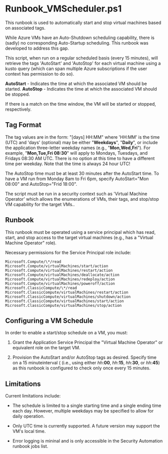# Runbook_VMScheduler.ps1
This runbook is used to automatically start and stop virtual machines based on associated tags.

While Azure VMs have an Auto-Shutdown scheduling capability, there is (sadly) no
corresponding Auto-Startup scheduling. This runbook was developed to address this gap.

This script, when run on a regular scheduled basis (every 15 minutes), will retrieve 
the tags 'AutoStart' and 'AutoStop' for each virtual machine using a kusto query
(which can span multiple Azure subscriptions if the user context has permission to do so).

**AutoStart** - Indicates the time at which the associated VM should be started.
**AutoStop** - Indicates the time at which the associated VM should be stopped.

If there is a match on the time window, the VM will be started or stopped, respectively.

## Tag Format
The tag values are in the form:   "[days] HH:MM" where 'HH:MM' is the time (UTC) and 'days'
(optional) may be either "**Weekdays**", "**Daily**", or include the application three-letter
weekday names (e.g., "**Mon,Wed,Fri**"). For example, "**Mon,Tue,Fri 08:30**" will apply to
Mondays, Tuesdays, and Fridays 08:30 AM UTC.  There is no option at this time to have
a different time per weekday. Note that the time is always 24 hour UTC!

The AutoStop time must be at least 30 minutes after the AutoStart time.  To have a VM
run from Monday 8am to Fri 6pm, specify AutoStart="Mon 08:00" and AutoStop="Frid 18:00".

The script must be run in a security context such as 'Virtual Machine Operator' which
allows the enumerations of VMs, their tags, and stop/stop VM capability for the target VMs.. 

## Runbook
This runbook must be operated using a service principal which has read, start, and stop
access to the target virtual machines (e.g., has a "Virtual Machine Operator" role).

Necessary permissions for the Service Principal role include:

```
Microsoft.Compute/\*/read
Microsoft.Compute/virtualMachines/start/action
Microsoft.Compute/virtualMachines/restart/action
Microsoft.Compute/virtualMachines/deallocate/action
Microsoft.Compute/virtualMachines/redeploy/action
Microsoft.Compute/virtualMachines/poweroff/action
Microsoft.ClassicCompute/\*/read
Microsoft.ClassicCompute/virtualMachines/restart/action
Microsoft.ClassicCompute/virtualMachines/shutdown/action
Microsoft.ClassicCompute/virtualMachines/start/action
Microsoft.ClassicCompute/virtualMachines/stop/action
```


## Configuring a VM Schedule
In order to enable a start/stop schedule on a VM, you must:

1) Grant the Application Service Principal the "Virtual Machine Operator" or equivalent role on the target VM. 

2) Provision the AutoStart and/or AutoStop tags as desired. Specify time on a 15 minuteinterval (
(i.e., using either *hh*:**00**, *hh*:**15**, *hh*:**30**, or *hh*:**45**) as this runbook
is configured to check only once every 15 minutes.

## Limitations
Current limitations include:

* The schedule is limited to a single starting time and a single ending time each day.
However, multiple weekdays may be specified to allow for daily operation.

* Only UTC time is currently supported. A future version may support the VM's local time.

* Error logging is mininal and is only accessible in the Security Automation runbook jobs list.

